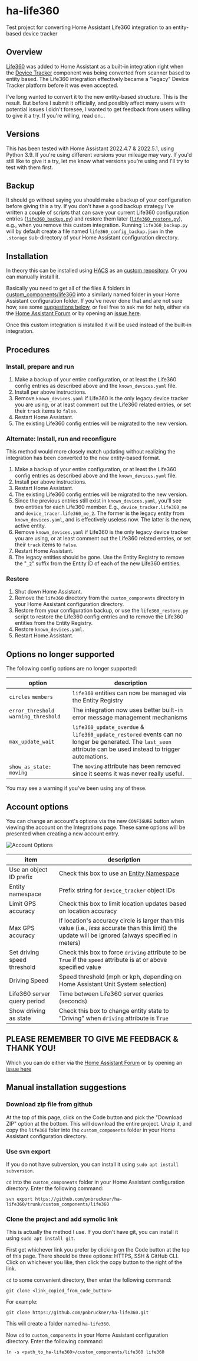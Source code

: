 # ha-life360
Test project for converting Home Assistant Life360 integration to an entity-based device tracker

## Overview

[Life360](https://www.home-assistant.io/integrations/life360) was added to Home Assistant as a built-in integration right when the
[Device Tracker](https://www.home-assistant.io/integrations/device_tracker) component was being converted
from scanner based to entity based. The Life360 integration effectively became a "legacy" Device Tracker
platform before it was even accepted.

I've long wanted to convert it to the new entity-based structure. This is the result. But before I submit
it officially, and possibly affect many users with potential issues I didn't foresee, I wanted to get
feedback from users willing to give it a try. If you're willing, read on...

## Versions

This has been tested with Home Assistant 2022.4.7 & 2022.5.1, using Python 3.9. If you're using different versions your
mileage may vary. If you'd still like to give it a try, let me know what versions you're using and I'll try
to test with them first.

## Backup

It should go without saying you should make a backup of your configuration before giving this a try. If
you don't have a good backup strategy I've written a couple of scripts that can save your current Life360
configuration entries ([`life360_backup.py`](custom_components/life360/life360_backup.py)) and restore them
later ([`life360_restore.py`](custom_components/life360/life360_restore.py)), e.g., when you remove this
custom integration. Running `life360_backup.py` will by default create a file named
`life360_config_backup.json` in the `.storage` sub-directory of your Home Assistant configuration directory.

## Installation

In theory this can be installed using [HACS](https://hacs.xyz/) as an [custom repository](https://hacs.xyz/docs/faq/custom_repositories/).
Or you can manually install it.

Basically you need to get all of the files & folders in [custom_components/life360](custom_components/life360)
into a similarly named folder in your Home Assistant configuration folder. If you've never done that and are
not sure how, see some [suggestions below](#installation-suggestions), or feel free to ask me for help, either via the
[Home Assistant Forum](https://community.home-assistant.io/u/pnbruckner/summary) or by opening an
[issue here](https://github.com/pnbruckner/ha-life360/issues).

Once this custom integration is installed it will be used instead of the built-in integration.

## Procedures
### Install, prepare and run

1. Make a backup of your entire configuration, or at least the Life360 config entries as described above and the `known_devices.yaml` file.
2. Install per above instructions.
3. Remove `known_devices.yaml` if Life360 is the only legacy device tracker you are using, or at least comment out the Life360 related entries, or set their `track` items to `false`.
4. Restart Home Assistant.
5. The existing Life360 config entries will be migrated to the new version.

### Alternate: Install, run and reconfigure

This method would more closely match updating without realizing the integration has been converted to the new entity-based format.

1. Make a backup of your entire configuration, or at least the Life360 config entries as described above and the `known_devices.yaml` file.
2. Install per above instructions.
3. Restart Home Assistant.
4. The existing Life360 config entries will be migrated to the new version.
6. Since the previous entries still exist in `known_devices.yaml`, you'll see two entities for each Life360 member. E.g., `device_tracker.life360_me` and `device_tracer.life360_me_2`. The former is the legacy entity from `known_devices.yaml`, and is effectively useless now. The latter is the new, active entity.
7. Remove `known_devices.yaml` if Life360 is the only legacy device tracker you are using, or at least comment out the Life360 related entries, or set their `track` items to `false`.
8. Restart Home Assistant.
9. The legacy entities should be gone. Use the Entity Registry to remove the "`_2`" suffix from the Entity ID of each of the new Life360 entities.

### Restore

1. Shut down Home Assistant.
2. Remove the `life360` directory from the `custom_components` directory in your Home Assistant configuration directory.
3. Restore from your configuration backup, or use the `life360_restore.py` script to restore the Life360 config entries and to remove the Life360 entities from the Entity Registry.
4. Restore `known_devices.yaml`.
5. Restart Home Assistant.

## Options no longer supported

The following config options are no longer supported:

option | description
-| -
`circles` `members` | `life360` entities can now be managed via the Entity Registry
`error_threshold` `warning_threshold` | The integration now uses better built-in error message management mechanisms
`max_update_wait` | `life360_update_overdue` & `life360_update_restored` events can no longer be generated. The `last_seen` attribute can be used instead to trigger automations.
`show_as_state: moving` | The `moving` attribute has been removed since it seems it was never really useful.

You may see a warning if you've been using any of these.

## Account options

You can change an account's options via the new `CONFIGURE` button when viewing the account on the Integrations page. These same options will be presented when creating a new account entry.

![Account Options](images/integration_options.png)

item | description
-|-
Use an object ID prefix | Check this box to use an [Entity Namespace](https://www.home-assistant.io/docs/configuration/platform_options/#entity-namespace)
Entity namespace | Prefix string for `device_tracker` object IDs
Limit GPS accuracy | Check this box to limit location updates based on location accuracy
Max GPS accuracy | If location's accuracy circle is larger than this value (i.e., _less_ accurate than this limit) the update will be ignored (always specified in meters)
Set driving speed threshold | Check this box to force `driving` attribute to be `True` if the `speed` attribute is at or above specified value
Driving Speed | Speed threshold (mph or kph, depending on Home Assistant Unit System selection)
Life360 server query period | Time between Life360 server queries (seconds)
Show driving as state | Check this box to change entity state to "Driving" when `driving` attribute is `True`

## PLEASE REMEMBER TO GIVE ME FEEDBACK & THANK YOU!

Which you can do either via the [Home Assistant Forum](https://community.home-assistant.io/t/life360-conversion-to-entity-based-device-tracker-testers-needed/422454)
or by opening an [issue here](https://github.com/pnbruckner/ha-life360/issues)

## Manual installation suggestions

### Download zip file from github

At the top of this page, click on the Code button and pick the "Download ZIP" option at the bottom.
This will download the entire project. Unzip it, and copy the `life360` foler into the `custom_components`
folder in your Home Assistant configuration directory.

### Use svn export

If you do not have subversion, you can install it using `sudo apt install subversion`.

`cd` into the `custom_components` folder in your Home Assistant configuration directory.
Enter the following command:

```
svn export https://github.com/pnbruckner/ha-life360/trunk/custom_components/life360
```

### Clone the project and add symolic link

This is actually the method I use. If you don't have git, you can install it using `sudo apt install git`.

First get whichever link you prefer by clicking on the Code button at the top of this page.
There should be three options: HTTPS, SSH & GitHub CLI. Click on whichever you like,
then click the copy button to the right of the link.

`cd` to some convenient directory, then enter the following command:

```
git clone <link_copied_from_code_button>
```
For example:
```
git clone https://github.com/pnbruckner/ha-life360.git
```
This will create a folder named `ha-life360`.

Now `cd` to `custom_components` in your Home Assistant configuration directory.
Enter the following command:

```
ln -s <path_to_ha-life360>/custom_components/life360 life360
```
